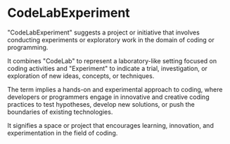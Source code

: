 # CodeLabExperiment
"CodeLabExperiment" suggests a project or initiative that involves conducting experiments or exploratory work in the domain of coding or programming.

It combines "CodeLab" to represent a laboratory-like setting focused on coding activities and "Experiment" to indicate a trial, investigation, or exploration of new ideas, concepts, or techniques.

The term implies a hands-on and experimental approach to coding, where developers or programmers engage in innovative and creative coding practices to test hypotheses, develop new solutions, or push the boundaries of existing technologies.

It signifies a space or project that encourages learning, innovation, and experimentation in the field of coding.
